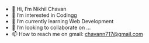 - 👋 Hi, I’m Nikhil Chavan
- 👀 I’m interested in Codingg    
- 🌱 I’m currently learning Web Development
- 💞️ I’m looking to collaborate on ...
- 📫 How to reach me on gmail: chavann717@gmail.com

<!---
nikhil3113/nikhil3113 is a ✨ special ✨ repository because its `README.md` (this file) appears on your GitHub profile.
You can click the Preview link to take a look at your changes.
--->
